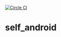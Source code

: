 [![Circle CI](https://circleci.com/gh/shoma2da/self_android.svg?style=svg)](https://circleci.com/gh/shoma2da/self_android)

# self_android
